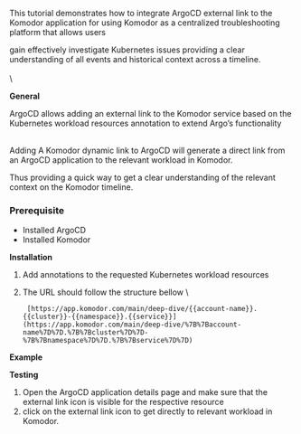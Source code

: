 <!-- Output copied to clipboard! -->

<!-----

Yay, no errors, warnings, or alerts!

Conversion time: 0.472 seconds.


Using this Markdown file:

1. Paste this output into your source file.
2. See the notes and action items below regarding this conversion run.
3. Check the rendered output (headings, lists, code blocks, tables) for proper
   formatting and use a linkchecker before you publish this page.

Conversion notes:

* Docs to Markdown version 1.0β33
* Sat Aug 06 2022 12:09:45 GMT-0700 (PDT)
* Source doc: ArgoCD - Komodor integration
----->


This tutorial demonstrates how to integrate ArgoCD external link to the Komodor application for using Komodor as a centralized troubleshooting platform that allows users 

gain effectively investigate Kubernetes issues providing a clear understanding of all events and historical context across a timeline. \
 \
 \


**General**

ArgoCD allows adding an external link to the Komodor service based on the Kubernetes workload resources annotation to extend Argo’s functionality

 \
Adding A Komodor dynamic link to ArgoCD will generate a direct link from an ArgoCD application to the relevant workload in Komodor.

Thus providing a quick way to get a clear understanding of the relevant context on the Komodor timeline.


### **Prerequisite**



* Installed ArgoCD
* Installed Komodor

**Installation**



1. Add annotations to the requested Kubernetes workload resources 
2. The URL should follow the structure bellow \


        [https://app.komodor.com/main/deep-dive/{{account-name}}.{{cluster}}-{{namespace}}.{{service}}](https://app.komodor.com/main/deep-dive/%7B%7Baccount-name%7D%7D.%7B%7Bcluster%7D%7D-%7B%7Bnamespace%7D%7D.%7B%7Bservice%7D%7D)


**Example**

  **Testing**



1. Open the ArgoCD application details page and make sure that the external link icon is visible for the respective resource 
2. click on the external link icon to get directly to relevant workload in Komodor.